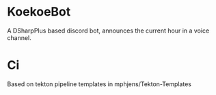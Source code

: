 # KoekoeBot
A DSharpPlus based discord bot, announces the current hour in a voice channel.

# Ci
Based on tekton pipeline templates in mphjens/Tekton-Templates